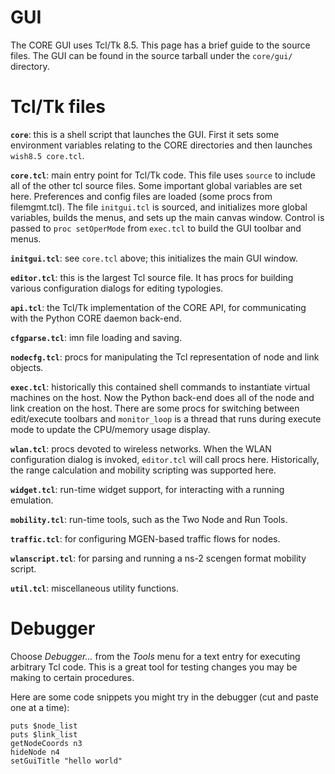 # GUI #
The CORE GUI uses Tcl/Tk 8.5. This page has a brief guide to the source files. The GUI can be found in the source tarball under the `core/gui/` directory.

# Tcl/Tk files #

**`core`**: this is a shell script that launches the GUI. First it sets some environment variables relating to the CORE directories and then launches `wish8.5 core.tcl`.

**`core.tcl`**: main entry point for Tcl/Tk code. This file uses `source` to include all of the other tcl source files. Some important global variables are set here. Preferences and config files are loaded (some procs from filemgmt.tcl). The file `initgui.tcl` is sourced, and initializes more global variables, builds the menus, and sets up the main canvas window. Control is passed to `proc setOperMode` from `exec.tcl` to build the GUI toolbar and menus.

**`initgui.tcl`**: see `core.tcl` above; this initializes the main GUI window.

**`editor.tcl`**: this is the largest Tcl source file. It has procs for building various configuration dialogs for editing typologies.

**`api.tcl`**: the Tcl/Tk implementation of the CORE API, for communicating with the Python CORE daemon back-end.

**`cfgparse.tcl`**: imn file loading and saving.

**`nodecfg.tcl`**: procs for manipulating the Tcl representation of node and link objects.

**`exec.tcl`**: historically this contained shell commands to instantiate virtual machines on the host. Now the Python back-end does all of the node and link creation on the host. There are some procs for switching between edit/execute toolbars and `monitor_loop` is a thread that runs during execute mode to update the CPU/memory usage display.

**`wlan.tcl`**: procs devoted to wireless networks. When the WLAN configuration dialog is invoked, `editor.tcl` will call procs here. Historically, the range calculation and mobility scripting was supported here.

**`widget.tcl`**: run-time widget support, for interacting with a running emulation.

**`mobility.tcl`**: run-time tools, such as the Two Node and Run Tools.

**`traffic.tcl`**: for configuring MGEN-based traffic flows for nodes.

**`wlanscript.tcl`**: for parsing and running a ns-2 scengen format mobility script.

**`util.tcl`**: miscellaneous utility functions.

# Debugger #
Choose _Debugger..._ from the _Tools_ menu for a text entry for executing arbitrary Tcl code. This is a great tool for testing changes you may be making to certain procedures.

Here are some code snippets you might try in the debugger (cut and paste one at a time):
```
puts $node_list
puts $link_list
getNodeCoords n3
hideNode n4
setGuiTitle "hello world"
```